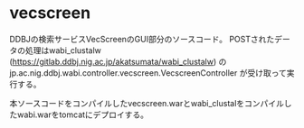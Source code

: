 # vecscreen
DDBJの検索サービスVecScreenのGUI部分のソースコード。
POSTされたデータの処理はwabi_clustalw (https://gitlab.ddbj.nig.ac.jp/akatsumata/wabi_clustalw) の 
jp.ac.nig.ddbj.wabi.controller.vecscreen.VecscreenController が受け取って実行する。

本ソースコードをコンパイルしたvecscreen.warとwabi_clustalをコンパイルしたwabi.warをtomcatにデプロイする。